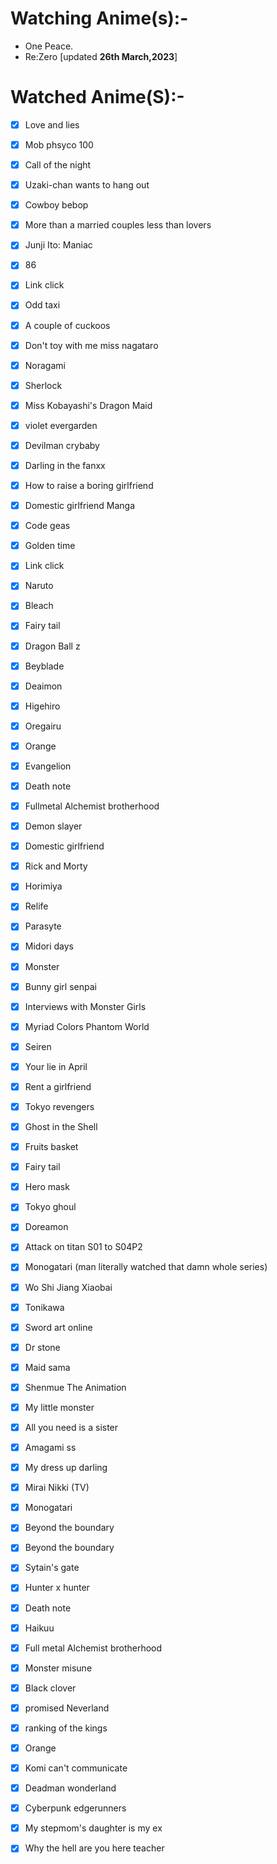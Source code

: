 # Watching Anime(s):-

- One Peace.
- Re:Zero  [updated <b>26th March,2023</b>]

# Watched Anime(S):-

- [x] Love and lies
- [x] Mob phsyco 100
- [x] Call of the night
- [x] Uzaki-chan wants to hang out
- [x] Cowboy bebop
- [x] More than a married couples less than lovers
- [x] Junji Ito: Maniac
- [x] 86
- [x] Link click
- [x] Odd taxi
- [x] A couple of cuckoos
- [x] Don't toy with me miss nagataro
- [x] Noragami
- [x] Sherlock
- [x] Miss Kobayashi's Dragon Maid
- [x] violet evergarden
- [x] Devilman crybaby
- [x] Darling in the fanxx
- [x] How to raise a boring girlfriend
- [x] Domestic girlfriend Manga
- [x] Code geas
- [x] Golden time
- [x] Link click
- [x] Naruto
- [x] Bleach
- [x] Fairy tail
- [x] Dragon Ball z
- [x] Beyblade
- [x] Deaimon
- [x] Higehiro
- [x] Oregairu
- [x] Orange
- [x] Evangelion
- [x] Death note
- [x] Fullmetal Alchemist brotherhood
- [x] Demon slayer
- [x] Domestic girlfriend
- [x] Rick and Morty
- [x] Horimiya
- [x] Relife
- [x] Parasyte
- [x] Midori days
- [x] Monster
- [x] Bunny girl senpai
- [x] Interviews with Monster Girls
- [x] Myriad Colors Phantom World
- [x] Seiren
- [x] Your lie in April
- [x] Rent a girlfriend
- [x] Tokyo revengers
- [x] Ghost in the Shell
- [x] Fruits basket
- [x] Fairy tail
- [x] Hero mask
- [x] Tokyo ghoul
- [x] Doreamon
- [x] Attack on titan S01 to S04P2
- [x] Monogatari (man literally watched that damn whole series)
- [x] Wo Shi Jiang Xiaobai
- [x] Tonikawa
- [x] Sword art online
- [x] Dr stone
- [x] Maid sama
- [x] Shenmue The Animation
- [x] My little monster
- [x] All you need is a sister
- [x] Amagami ss
- [x] My dress up darling
- [x] Mirai Nikki (TV)
- [x] Monogatari
- [x] Beyond the boundary
- [x] Beyond the boundary
- [x] Sytain's gate
- [x] Hunter x hunter
- [x] Death note
- [x] Haikuu
- [x] Full metal Alchemist brotherhood
- [x] Monster misune
- [x] Black clover
- [x] promised Neverland
- [x] ranking of the kings
- [x] Orange
- [x] Komi can't communicate
- [x] Deadman wonderland
- [x] Cyberpunk edgerunners
- [x] My stepmom's daughter is my ex
- [x] Why the hell are you here teacher




